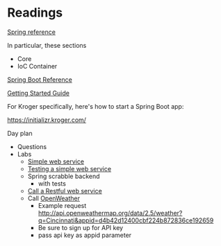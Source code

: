 
# Readings
[Spring reference](https://docs.spring.io/spring/docs/current/spring-framework-reference/index.html)

In particular, these sections

  * Core
  * IoC Container

[Spring Boot Reference](https://docs.spring.io/spring-boot/docs/current-SNAPSHOT/reference/htmlsingle/)

[Getting Started Guide](https://spring.io/guides/gs/spring-boot/)

For Kroger specifically, here's how to start a Spring Boot app:

https://initializr.kroger.com/

Day plan

* Questions
* Labs
  * [Simple web service](https://spring.io/guides/gs/rest-service/)
  * [Testing a simple web service](https://spring.io/guides/gs/testing-web/)
  * Spring scrabble backend
    * with tests
  * [Call a Restful web service](https://spring.io/guides/gs/consuming-rest/)
  * Call [OpenWeather](https://openweathermap.org/current)
    * Example request http://api.openweathermap.org/data/2.5/weather?q=Cincinnati&appid=d4b42d12400cbf224b872836ce192659
    * Be sure to sign up for API key
    * pass api key as appid parameter
